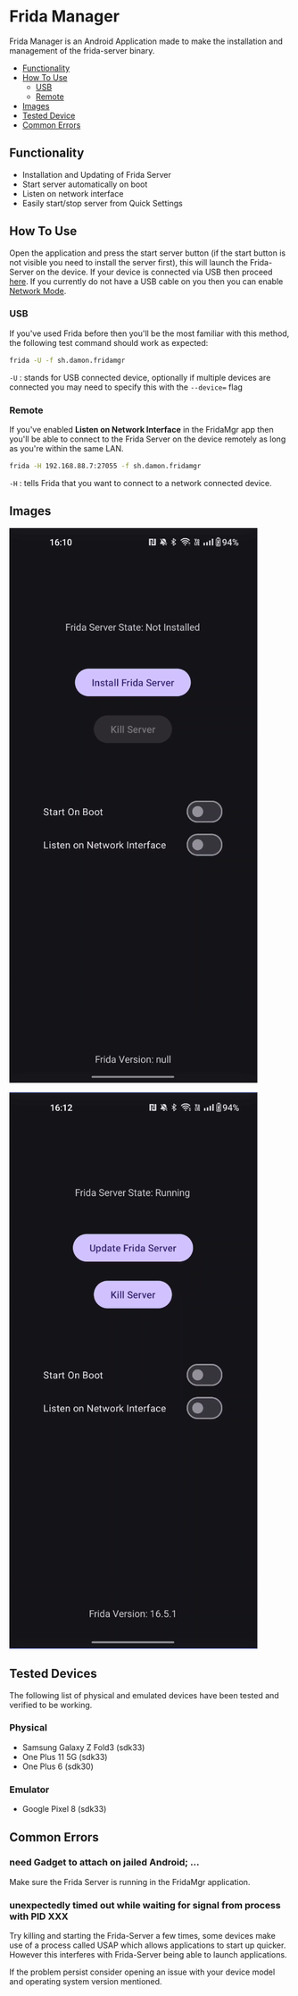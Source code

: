 # Frida Manager

Frida Manager is an Android Application made to make the installation and management of the frida-server binary.

- [Functionality](#functionality)
- [How To Use](#how-to-use)
  - [USB](#usb)
  - [Remote](#remote)
- [Images](#images)
- [Tested Device](#tested-devices)
- [Common Errors](#common-errors)

## Functionality

- Installation and Updating of Frida Server
- Start server automatically on boot
- Listen on network interface
- Easily start/stop server from Quick Settings

## How To Use

Open the application and press the start server button (if the start button is not visible you need to install the server first), this will launch the Frida-Server on the device.
If your device is connected via USB then proceed [here](#usb). If you currently do not have a USB cable on you then you can enable [Network Mode](#remote).

### USB

If you've used Frida before then you'll be the most familiar with this method, the following test command should work as expected:
```bash
frida -U -f sh.damon.fridamgr
```
`-U` : stands for USB connected device, optionally if multiple devices are connected you may need to specify this with the `--device=` flag

### Remote

If you've enabled **Listen on Network Interface** in the FridaMgr app then you'll be able to connect to the Frida Server on the device remotely as long as you're within the same LAN.
```bash
frida -H 192.168.88.7:27055 -f sh.damon.fridamgr
```
`-H` : tells Frida that you want to connect to a network connected device.

## Images

![Frida Mgr Installation Screen](docs/imgs/install_screen.png)

![Frida Mgr Post-Installation Screen](docs/imgs/post_install_screen.png)

## Tested Devices

The following list of physical and emulated devices have been tested and verified to be working.

### Physical
- Samsung Galaxy Z Fold3 (sdk33)
- One Plus 11 5G (sdk33)
- One Plus 6 (sdk30)

### Emulator
- Google Pixel 8 (sdk33)

## Common Errors

### need Gadget to attach on jailed Android; ...

Make sure the Frida Server is running in the FridaMgr application.

### unexpectedly timed out while waiting for signal from process with PID XXX

Try killing and starting the Frida-Server a few times, some devices make use of a process called USAP which allows applications to start up quicker.
However this interferes with Frida-Server being able to launch applications.

If the problem persist consider opening an issue with your device model and operating system version mentioned.